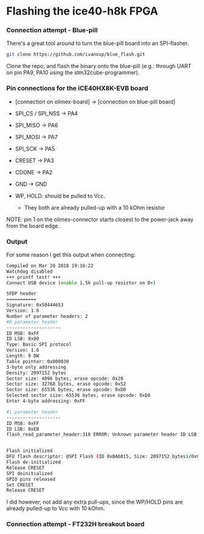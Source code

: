 # Flashing the ice40-h8k FPGA

### Connection attempt - Blue-pill
There's a great tool around to turn the blue-pill board into an SPI-flasher.
```bash
git clone https://github.com/ivanovp/blue_flash.git
```

Clone the repo, and flash the binary onto the blue-pill (e.g.: through UART on pin PA9, PA10 using the stm32cube-programmer).

### Pin connections for the iCE40HX8K-EVB board
- [connection on olimex-board] -> [connection on blue-pill board]
- SPI_CS / SPI_NSS -> PA4
- SPI_MISO -> PA6
- SPI_MOSI -> PA7
- SPI_SCK -> PA5
- CRESET -> PA3
- CDONE -> PA2
- GND -> GND

- WP, HOLD: should be pulled to Vcc.
    - They both are already pulled-up with a 10 kOhm resistor

NOTE: pin 1 on the olimex-connector starts closest to the power-jack away from the board edge.

### Output
For some reason I get this output when connecting:

```bash
Compiled on Mar 20 2018 19:16:22
Watchdog disabled
+++ printf test! +++
Connect USB device (enable 1.5k pull-up resistor on D+)

SFDP header
===========
Signature: 0x50444653
Version: 1.6
Number of parameter headers: 2
#0 parameter header
--------------------
ID MSB: 0xFF
ID LSB: 0x00
Type: Basic SPI protocol
Version: 1.6
Length: 9 DW
Table pointer: 0x000030
3-byte only addressing
Density: 2097152 bytes
Sector size: 4096 bytes, erase opcode: 0x20
Sector size: 32768 bytes, erase opcode: 0x52
Sector size: 65536 bytes, erase opcode: 0xD8
Selected sector size: 65536 bytes, erase opcode: 0xD8
Enter 4-byte addressing: 0xFF

#1 parameter header
--------------------
ID MSB: 0xFF
ID LSB: 0xEB
flash_read_parameter_header:318 ERROR: Unknown parameter header ID LSB: 0xEB!


Flash initialized
DFU flash descriptor: @SPI Flash (ID 0xBA6015, Size: 2097152 bytes)/0x00000000/32*064Kg
Flash de-initialized
Release CRESET
SPI deinitialized
GPIO pins released
Set CRESET
Release CRESET
```

I did however, not add any extra pull-ups, since the WP/HOLD pins are already pulled-up to Vcc with 10 kOhm.

### Connection attempt - FT232H breakout board

